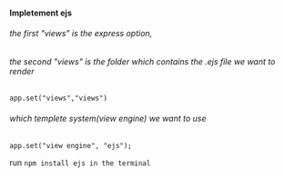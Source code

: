 #### Impletement ejs

###### the first "views" is the express option,

###### the second "views" is the folder which contains the .ejs file we want to render

`app.set("views","views") `

###### which templete system(view engine) we want to use

`app.set("view engine", "ejs");`

run `npm install ejs in the terminal`
